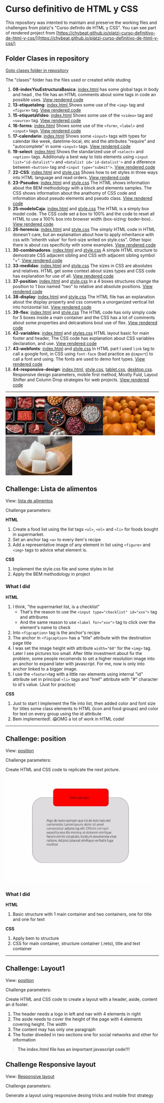 # Curso definitivo de HTML y CSS

This repository was intented to maintain and preserve the working files and challenges from platzi's "Curso definito de HTML y CSS". You can see part of rendered project from [https://chybeat.github.io/platzi-curso-definitivo-de-html-y-css/](https://chybeat.github.io/platzi-curso-definitivo-de-html-y-css/)

## Folder Clases in repository

[Goto clases folder in repository](https://github.com/chybeat/platzi-curso-definitivo-de-html-y-css/tree/main/clases)

The "clases" folder has the files used or created while studing

1. **08-indexYsuEstructuraBasica**: [index.html](https://github.com/chybeat/platzi-curso-definitivo-de-html-y-css/blob/main/clases/08-indexYsuEstructuraBasica/index.html "View code for indexYsuEstructuraBasica on index.html") has some global tags in body and head , the file has an HTML comments about some tags in code an possible uses. [View rendered code](https://chybeat.github.io/platzi-curso-definitivo-de-html-y-css/clases/08-indexYsuEstructuraBasica/)
1. **13-etiquetaImg**: [index.html ](https://github.com/chybeat/platzi-curso-definitivo-de-html-y-css/blob/main/clases/13-etiquetaImg/index.html "View code for etiquetaImg on index.html") Shows some use of the `<img>` tag and `<figure>` tag. [View rendered code](https://chybeat.github.io/platzi-curso-definitivo-de-html-y-css/clases/13-etiquetaImg/)
1. **15-etiquetaVideo**: [index.html](https://github.com/chybeat/platzi-curso-definitivo-de-html-y-css/blob/main/clases/15-etiquetaVideo/index.html "View code for etiquetaVideo on index.html") Shows some use of the `<video>` tag and `<source>` tag. [View rendered code](https://chybeat.github.io/platzi-curso-definitivo-de-html-y-css/clases/15-etiquetaVideo/)
1. **16-forms**: [index.html](https://github.com/chybeat/platzi-curso-definitivo-de-html-y-css/blob/main/clases/16-forms/index.html "View code for forms on index.html") Shows some use of the `<form>`, `<label>` and `<input>` tags. [View rendered code](https://chybeat.github.io/platzi-curso-definitivo-de-html-y-css/clases/16-forms/)
1. **17-calendario**: [index.html](https://github.com/chybeat/platzi-curso-definitivo-de-html-y-css/blob/main/clases/17-calendario/index.html "View code for calendario on index.html") Shows some `<input>` tags with types for calendar like week, datetime-local, etc and the attributes "require" and "autocomplete" in some `<input>` tags. [View rendered code](https://chybeat.github.io/platzi-curso-definitivo-de-html-y-css/clases/17-calendario/)
1. **19-select**: [index.html](https://github.com/chybeat/platzi-curso-definitivo-de-html-y-css/blob/main/clases/19-select/index.html "View code for select tag on index.html") Shows the standarized use of `<select>` and `<option>` tags. Additionaly a best way to lists elements using `<input list="id-datalist">` and `<datalist id='id-datalist'>` and a diference between `<button>` tag and `<input type="submit">`. [View rendered code](https://chybeat.github.io/platzi-curso-definitivo-de-html-y-css/clases/19-select/)
1. **22-CSS**: [index.html](https://github.com/chybeat/platzi-curso-definitivo-de-html-y-css/blob/main/clases/22-CSS/index.html "View how to apply CSS code to index.html") and [style.css](https://github.com/chybeat/platzi-curso-definitivo-de-html-y-css/blob/main/clases/22-CSS/style.css "View part of the CSS code applied in index.html") Shows how to set styles in three ways into HTML language and read orders. [View rendered code](https://chybeat.github.io/platzi-curso-definitivo-de-html-y-css/clases/22-CSS/)
1. **23-Pseudos**: [index.html](https://github.com/chybeat/platzi-curso-definitivo-de-html-y-css/blob/main/clases/23-Pseudos/index.html "View the BEM metodology in index.html") and [style.css](https://github.com/chybeat/platzi-curso-definitivo-de-html-y-css/blob/main/clases/23-Pseudos/style.css "View the CSS code applied in index.html") The HTML shows information about the BEM methodology with a block and elements samples. The CSS shows information about the anathomy of CSS code and information about pseudo elements and pseudo class. [View rendered code](https://chybeat.github.io/platzi-curso-definitivo-de-html-y-css/clases/23-Pseudos/)
1. **25-modeloCaja**: [index.html](https://github.com/chybeat/platzi-curso-definitivo-de-html-y-css/blob/main/clases/25-modeloCaja/index.html "View simply HTML box model on index.html") and [style.css](https://github.com/chybeat/platzi-curso-definitivo-de-html-y-css/blob/main/clases/25-modeloCaja/style.css "View box model CSS code to use the mox model of HTML code from index.html") The HTML is a simply box model code. The CSS code set a box to 100% and the code to reset all HTML to use a 100% box into browser width (box-sizing: boder-box).. [View rendered code](https://chybeat.github.io/platzi-curso-definitivo-de-html-y-css/clases/25-modeloCaja/)
1. **26-herencia**: [index.html](https://github.com/chybeat/platzi-curso-definitivo-de-html-y-css/blob/main/clases/26-herencia/index.html "View a simply HTML code") and [style.css](https://github.com/chybeat/platzi-curso-definitivo-de-html-y-css/blob/main/clases/26-herencia/style.css "a CSS inherith value applied") The simply HTML code in HTML donesn't care, but an explaination about how to apply inheritance with css with 'inherith value' for font-size writed on style.css". Other topic there is about css specificity with some examples. [View rendered code](https://chybeat.github.io/platzi-curso-definitivo-de-html-y-css/clases/26-herencia/)
1. **30-combinadores**: [index.html](https://github.com/chybeat/platzi-curso-definitivo-de-html-y-css/blob/main/clases/30-combinadores/index.html "HTML code with some adjacent tags") and [style.css](https://github.com/chybeat/platzi-curso-definitivo-de-html-y-css/blob/main/clases/30-combinadores/style.css "Style and explanation for selector") A simple HTML structure to demostrate CSS adjacent sibling and CSS with adjacent sibling symbol "+". [View rendered code](https://chybeat.github.io/platzi-curso-definitivo-de-html-y-css/clases/30-combinadores/)
1. **33-medidas**: [index.html](https://github.com/chybeat/platzi-curso-definitivo-de-html-y-css/blob/main/clases/33-medidas/index.html "View html for sizes") and [style.css](https://github.com/chybeat/platzi-curso-definitivo-de-html-y-css/blob/main/clases/33-medidas/style.css "View CSS code and explanation for sizes") The sizes in CSS are absolutes and relatives. HTML get some context about sizes types and CSS code has explanation for use of all. [View rendered code](https://chybeat.github.io/platzi-curso-definitivo-de-html-y-css/clases/33-medidas/)
1. **37-position**: [index.html](https://github.com/chybeat/platzi-curso-definitivo-de-html-y-css/blob/main/clases/37-position/index.html "HTML Structure with 4 boxes") and [style.css](https://github.com/chybeat/platzi-curso-definitivo-de-html-y-css/blob/main/clases/37-position/style.css "CSS code for position") In a 4 boxes structures change the position to 1 box named "two" to relative and absolute positions. [View rendered code](https://chybeat.github.io/platzi-curso-definitivo-de-html-y-css/clases/37-position/)
1. **38-display**: [index.html](https://github.com/chybeat/platzi-curso-definitivo-de-html-y-css/blob/main/clases/38-display/index.html "Description about display property") and [style.css](https://github.com/chybeat/platzi-curso-definitivo-de-html-y-css/blob/main/clases/38-display/style.css "Just styles for HTML code") The HTML file has an explanation about the display property and css converts a unorganized vertical list into horizontal list. [View rendered code](https://chybeat.github.io/platzi-curso-definitivo-de-html-y-css/clases/38-display/)
1. **39-flex**: [index.html](https://github.com/chybeat/platzi-curso-definitivo-de-html-y-css/blob/main/clases/39-flex/index.html "Simply HTML code to a main container with 5 boxes ") and [style.css](https://github.com/chybeat/platzi-curso-definitivo-de-html-y-css/blob/main/clases/39-flex/style.css "Styles using flexbox") The HTML code has only simply code for 5 boxes inside a main container and the CSS has a lot of comments about some properties and delcarations bout use of flex. [View rendered code](https://chybeat.github.io/platzi-curso-definitivo-de-html-y-css/clases/39-flex/)
1. **42-variables**: [index.html](https://github.com/chybeat/platzi-curso-definitivo-de-html-y-css/blob/main/clases/42-variables/index.html "Simply HTML layout") and [styles.css](https://github.com/chybeat/platzi-curso-definitivo-de-html-y-css/blob/main/clases/42-variables/style.css "Use and declaration de variables in CSS") HTML layout basic for main footer and header, The CSS code has explanation about CSS variables declaration, and use. [View rendered code](https://chybeat.github.io/platzi-curso-definitivo-de-html-y-css/clases/42-variables/)
1. **43-webfonts**: [index.html](https://github.com/chybeat/platzi-curso-definitivo-de-html-y-css/blob/main/clases/43-webfonts/index.html "HTML link to call fonts") and [style.css](https://github.com/chybeat/platzi-curso-definitivo-de-html-y-css/blob/main/clases/43-webfonts/style.css "CSS to use and import fonts") In HTML part I used `link` tag to call a google font, in CSS using `font-face` (bad practice as `@import`) to call a font and using. The fonts are used to demo font types. [View rendered code](https://chybeat.github.io/platzi-curso-definitivo-de-html-y-css/clases/43-webfonts/)
1. **44-responsive-design**: [index.html](https://github.com/chybeat/platzi-curso-definitivo-de-html-y-css/blob/main/clases/44-responsiveDesign/index.html "Structure for three responsive design strategies"), [style.css](https://github.com/chybeat/platzi-curso-definitivo-de-html-y-css/blob/main/clases/44-responsive-design/style.css "Style for mobile first"), [tablet.css](https://github.com/chybeat/platzi-curso-definitivo-de-html-y-css/blob/main/clases/44-responsive-design/tablet.css "Style for tablets"), [desktop.css](https://github.com/chybeat/platzi-curso-definitivo-de-html-y-css/blob/main/clases/44-responsive-design/style.css "Style for desktop"). Responsive design parameters, mobile first method, Mostly Fuid, Layout Shifter and Column Drop strategies for web projects. [View rendered code](https://chybeat.github.io/platzi-curso-definitivo-de-html-y-css/clases/44-responsive-design/)

---

![Carnes](retos/listaAlimentos/img/alimentos/carne-de-res-small.jpg)![granos](retos/listaAlimentos/img/alimentos/frijol-small.jpg)![frutas](retos/listaAlimentos/img/alimentos/naranja-small.jpg)![condimentos](retos/listaAlimentos/img/alimentos/azucar-small.jpg)

## Challenge: Lista de alimentos

View: [lista de alimentos](https://chybeat.github.io/platzi-curso-definitivo-de-html-y-css/retos/listaAlimentos/index.html)

Challenge parameters:

**HTML**

1. Create a food list using the list tags `<ul>`, `<ol>` and `<li>` for foods bought in supermarket.
1. Set an anchor tag `<a>` to every item's recipe
1. Add a representative image of any element in list using `<figure>` and `<img>` tags to advice what element is.

**CSS**

1. Implement the style.css file and some styles in list
1. Apply the BEM methodology in project

### What I did

**HTML**

1. I think, "the supermarket list, is a checklist"
    - That's the reason to use the `<input type="checklist" id="xxx">` tag and attribures
    - And the same reason to use `<label for="xxx">` tag to click over the element's name to check
1. Into `<figcaption>` tag is the anchor's recipe
1. The anchor in `<figcaption>` has a "title" attribute with the destination page title
1. I was set the image height with attribute `width="60"` for the `<img>` tag. Later I see pictures too small. After little investment about fix the problem, some people recomends to set a higher resolution image into an anchor to expand later with javascript. For me, now is only into anchor linked to a bigger image.
1. I use the `<footer>`tag with a little nav elements using internal "id" attribute set in principal `<li>` tags and "href" attribute with "#" character to id's value. (Just for practice)

**CSS**

1. Just to start I implement the file into list, then added color and font size for titles some class elements to HTML (icon and food groups) and color for text on every group using the id attribute
1. Bem implemented!. 😱OMG a lot of work in HTML code!

---

## Challenge: position

View: [position](https://chybeat.github.io/platzi-curso-definitivo-de-html-y-css/retos/position/index.html)

Challenge parameters:

Create HTML and CSS code to replicate the next picture.
![position](retos/position/desafio-position.jpg)

### What I did

**HTML**

1. Basic structure with 1 main container and two containers, one for title and one for text

**CSS**

1. Apply bem to structure
1. CSS for main container, structure container (.reto), title and text container

---

## Challenge: Layout1

View: [position](https://chybeat.github.io/platzi-curso-definitivo-de-html-y-css/retos/layout1)

Challenge parameters:

Create HTML and CSS code to create a layout with a header, aside, content an d footer.

1. The header needs a logo in left and nav with 4 elements in right
1. The aside needs to cover the height of the page with 4 elements covering height. The width
1. The content may has only one paragraph
1. The footer diveded in two sections one for social networks and other for information

> **The index.html file has an important javascript code!!!**

## Challenge Responsive layout

View: [Responsive layout](https://chybeat.github.io/platzi-curso-definitivo-de-html-y-css/retos/responsive-layout)

Challenge parameters:

Generate a layout using responsive desing tricks and mobile first strategy
